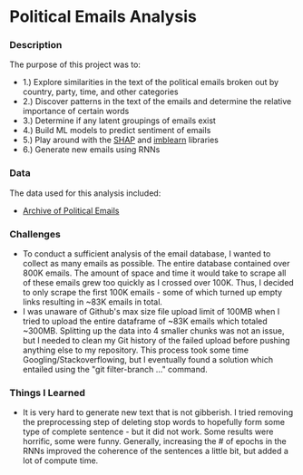 # Political Emails Analysis

### Description

The purpose of this project was to:
- 1.) Explore similarities in the text of the political emails broken out by country, party, time, and other categories
- 2.) Discover patterns in the text of the emails and determine the relative importance of certain words
- 3.) Determine if any latent groupings of emails exist
- 4.) Build ML models to predict sentiment of emails
- 5.) Play around with the [SHAP](https://shap.readthedocs.io/en/latest/) and [imblearn](https://imbalanced-learn.org/stable/install.html) libraries
- 6.) Generate new emails using RNNs



### Data

The data used for this analysis included:
- [Archive of Political Emails](https://politicalemails.org/)



### Challenges
- To conduct a sufficient analysis of the email database, I wanted to collect as many emails as possible.  The entire database contained over 800K emails.  The amount of space and time it would take to scrape all of these emails grew too quickly as I crossed over 100K.  Thus, I decided to only scrape the first 100K emails - some of which turned up empty links resulting in ~83K emails in total.
- I was unaware of Github's max size file upload limit of 100MB when I tried to upload the entire dataframe of ~83K emails which totaled ~300MB.  Splitting up the data into 4 smaller chunks was not an issue, but I needed to clean my Git history of the failed upload before pushing anything else to my repository.  This process took some time Googling/Stackoverflowing, but I eventually found a solution which entailed using the "git filter-branch ..." command.


### Things I Learned
- It is very hard to generate new text that is not gibberish.  I tried removing the preprocessing step of deleting stop words to hopefully form some type of complete sentence - but it did not work.  Some results were horrific, some were funny.  Generally, increasing the # of epochs in the RNNs improved the coherence of the sentences a little bit, but added a lot of compute time.


